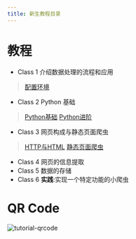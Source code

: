```yaml
---
title: 新生教程目录
---
```


# 教程

* Class 1 介绍数据处理的流程和应用
> [配置环境](./tutorial-Class1)
* Class 2 Python 基础
> [Python基础](./tutorial-Class2-1)
> [Python进阶](./tutorial-Class2-2)
* Class 3 网页构成与静态页面爬虫
> [HTTP与HTML](./tutorial-Class3-1)
> [静态页面爬虫](./tutorial-Class3-2)
* Class 4 网页的信息提取
* Class 5 数据的存储
* Class 6 **实践**:实现一个特定功能的小爬虫

# QR Code
![tutorial-qrcode](http://blog-1252574286.cossh.myqcloud.com/scienceAST/tutorial-qrcode.png)
